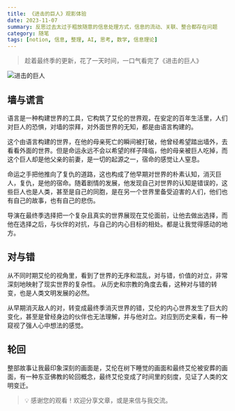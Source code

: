 ```yaml
---
title: 《进击的巨人》观影体验
date: 2023-11-07
summary: 反思过去太过于粗放随意的信息处理方式，信息的流动、关联、整合都存在问题
category: 随笔
tags: [notion, 信息, 整理, AI, 思考, 数学, 信息理论]
---
```


> 趁着最终季的更新，花了一天时间，一口气看完了《进击的巨人》

![进击的巨人](https://blog-1259751088.cos.ap-shanghai.myqcloud.com/uPic/f1beTf.jpg)

## 墙与谎言

语言是一种构建世界的工具，它构筑了艾伦的世界观，在安定的百年生活里，人们对巨人的恐惧，对墙的崇拜，对外面世界的无知，都是由语言构建的。

这个由语言构建的世界，在他的母亲死亡的瞬间被打破，他曾经希望踏出墙外，去看看外面的世界。但是命运永远不会以希望的样子降临，他的母亲被巨人吃掉，而这个巨人却是他父亲的前妻，是一切的起源之一，宿命的感觉让人窒息。

命运之手把他推向了复仇的道路，这也构成了他早期对世界的朴素认知，消灭巨人，复仇，是他的宿命。随着剧情的发展，他发现自己对世界的认知是错误的，这些巨人也是人类，甚至是自己的同胞，是在另一个世界里备受迫害的人们，他们也有自己的故事，也有自己的悲伤。

导演在最终季选择把一个复杂且真实的世界展现在艾伦面前，让他去做出选择，而他在选择之后，与伙伴的对抗，与自己的内心目标的相处。都是让我觉得感动的地方。

## 对与错

从不同时期艾伦的视角里，看到了世界的无序和混乱，对与错，价值的对立，非常深刻地映射了现实世界的复杂性。 从历史和宗教的角度去看，这种对与错的转变，也是人类文明发展的必然。

从早期消灭敌人的对，转变成最终季消灭世界的错，艾伦的内心世界发生了巨大的变化，甚至是曾经身边的伙伴也无法理解，并与他对立。对应到历史来看，有一种窥视了强人心中想法的感觉。

## 轮回

整部故事让我最印象深刻的画面是，艾伦在树下睡觉的画面和最终艾伦被安葬的画面，有一种东亚佛教的轮回概念，最终艾伦变成了时间里的刻度，见证了人类的文明变迁。

> 💡 感谢您的观看！欢迎分享文章，或是来信与我交流。